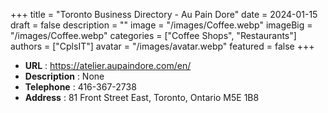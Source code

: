 +++
title = "Toronto Business Directory - Au Pain Dore"
date = 2024-01-15
draft = false
description = ""
image = "/images/Coffee.webp"
imageBig = "/images/Coffee.webp"
categories = ["Coffee Shops", "Restaurants"]
authors = ["CplsIT"]
avatar = "/images/avatar.webp"
featured = false
+++


* **URL** :  https://atelier.aupaindore.com/en/
* **Description** : None
* **Telephone** : 416-367-2738
* **Address** : 81 Front Street East, Toronto, Ontario M5E 1B8